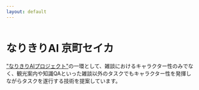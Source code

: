 ```yaml
---
layout: default
---
```





<!-- Columns start at 50% wide on mobile and bump up to 33.3% wide on desktop -->
<div class="row">
  <!-- アイキャッチ記事 -->
  <div class="col-sm-4" style="float:left;">
    <div class="mx-1">
      <div class="iframely-embed"><div class="iframely-responsive" style="padding-bottom: 52.3333%; padding-top: 120px;"><a href="https://www.asahi.com/articles/ASN767DSSN73PLZB001.html" data-iframely-url="//iframely.net/Amrkkes"></a></div></div><script async src="//iframely.net/embed.js"></script>
    </div>
  </div>
  <!--概要-->
  <div class="col-sm-8" style="float:left;">
    <div class="mx-1">
      <h1 class="display-4">なりきりAI 京町セイカ</h1>
      <p class="lead"><a href="https://narikiri-qa.jp/">"なりきりAIプロジェクト"</a>の一環として、雑談におけるキャラクター性のみでなく、観光案内や知識QAといった雑談以外のタスクでもキャラクター性を発揮しながらタスクを遂行する技術を提案しています。</p>
    </div>
  </div>
</div>
